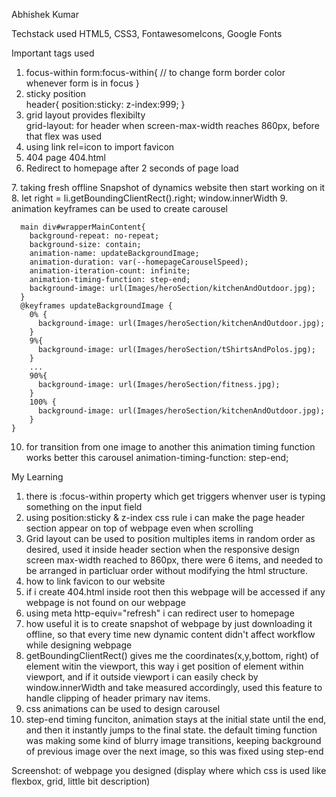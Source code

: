 Abhishek Kumar

Techstack used 
		HTML5, CSS3, FontawesomeIcons, Google Fonts

Important tags used
  1. focus-within
		form:focus-within{
      // to change form border color whenever form is in focus
    }
  2. sticky position  
    header{
      position:sticky:
      z-index:999;
    }
  3. grid layout provides flexibilty  
    grid-layout: for header when screen-max-width reaches 860px, before that flex was used
  4. using link rel=icon to import favicon      
    <link rel="icon" href="favicon.svg">
  5. 404 page 
    404.html
  6. Redirect to homepage after 2 seconds of page load
   <meta http-equiv="refresh" content="2;url=/AmazonClone/homepage/index.html">
  7. taking fresh offline Snapshot of dynamics website then start working on it
  8. let right = li.getBoundingClientRect().right;
      window.innerWidth
  9. animation keyframes can be used to create carousel

      main div#wrapperMainContent{
        background-repeat: no-repeat;
        background-size: contain;
        animation-name: updateBackgroundImage;
        animation-duration: var(--homepageCarouselSpeed);
        animation-iteration-count: infinite;
        animation-timing-function: step-end;    
        background-image: url(Images/heroSection/kitchenAndOutdoor.jpg);
      }  
      @keyframes updateBackgroundImage {
        0% {  
          background-image: url(Images/heroSection/kitchenAndOutdoor.jpg);
        }
        9%{  
          background-image: url(Images/heroSection/tShirtsAndPolos.jpg);
        }
        ...
        90%{  
          background-image: url(Images/heroSection/fitness.jpg);
        }
        100% {  
          background-image: url(Images/heroSection/kitchenAndOutdoor.jpg);
        }    
    }
  10. for transition from one image to another this animation timing function works better this carousel
    animation-timing-function: step-end;      

My Learning 
  1. there is :focus-within property which get triggers whenver user is typing something on the input field 
  2. using position:sticky & z-index css rule i can make the page header section appear on top of webpage even when scrolling
  3. Grid layout can be used to position multiples items in random order as desired, used it inside header section when the responsive design screen max-width reached to 860px, there were 6 items, and needed to be arranged in particluar order without modifying the html structure.
  4. how to link favicon to our website
  5. if i create 404.html inside root then this webpage will be accessed if any webpage is not found on our webpage
  6. using meta http-equiv="refresh" i can redirect user to homepage
  7. how useful it is to create snapshot of webpage by just downloading it offline, so that every time new dynamic content didn't affect workflow while designing webpage
  8. getBoundingClientRect() gives me the coordinates(x,y,bottom, right) of element witin the viewport, this way i get position of element within viewport, and if it outside viewport i can easily check by window.innerWidth and take measured accordingly, used this feature to handle clipping of header primary nav items.
  9. css animations can be used to design carousel
  10. step-end timing funciton,  animation stays at the initial state until the end, and then it instantly jumps to the final state. the default timing function was making some kind of blurry image transitions, keeping background of previous image over the next image, so this was fixed using step-end


Screenshot:
		of webpage you designed (display where which css is used like flexbox, grid, little bit description)

